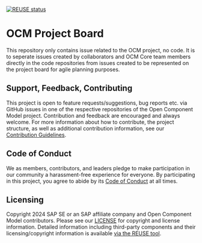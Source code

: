 [![REUSE status](https://api.reuse.software/badge/github.com/open-component-model/ocm-project)](https://api.reuse.software/info/github.com/open-component-model/ocm-project)

# OCM Project Board

This repository only contains issue related to the OCM project, no code. It is to seperate issues created by collaborators and OCM Core team members directly in the code repositories from issues created to be represented on the project board for agile planning purposes.

## Support, Feedback, Contributing

This project is open to feature requests/suggestions, bug reports etc. via GitHub issues in one of the respective repositories of the Open Component Model project. Contribution and feedback are encouraged and always welcome. For more information about how to contribute, the project structure, as well as additional contribution information, see our [Contribution Guidelines](CONTRIBUTING.md).

## Code of Conduct

We as members, contributors, and leaders pledge to make participation in our community a harassment-free experience for everyone. By participating in this project, you agree to abide by its [Code of Conduct](CODE_OF_CONDUCT.md) at all times.

## Licensing

Copyright 2024 SAP SE or an SAP affiliate company and Open Component Model contributors.
Please see our [LICENSE](LICENSE) for copyright and license information.
Detailed information including third-party components and their licensing/copyright information is available [via the REUSE tool](https://api.reuse.software/info/github.com/open-component-model/ocm).
